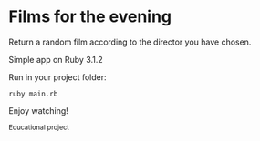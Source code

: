 # Films for the evening
Return a random film according to the director you have chosen.

Simple app on Ruby 3.1.2

Run in your project folder:
```
ruby main.rb
```

Enjoy watching!

<sub>Educational project</sub>
